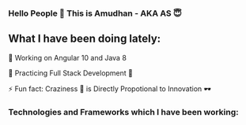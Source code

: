 ### Hello People :handshake: This is Amudhan - AKA AS 😇

## What I have been doing lately:

🔭 Working on Angular 10 and Java 8

🌱 Practicing Full Stack Development 🤠

⚡ Fun fact: Craziness :zany_face: is Directly Propotional to Innovation :dark_sunglasses:

### Technologies and Frameworks which I have been working:


<!--
**AS-2K20/AS-2K20** is a ✨ _special_ ✨ repository because its `README.md` (this file) appears on your GitHub profile.

Here are some ideas to get you started:

- 🔭 I’m currently working on Angular and Java 8
- 🌱 I’m currently learning Full Stack Development
- 👯 I’m looking to collaborate on ...
- 🤔 I’m looking for help with ...
- 💬 Ask me about ...
- 📫 How to reach me: 
- 😄 Pronouns: ...
- ⚡ Fun fact: Craziness :zany_face: is one of the by-products of Innovation :dark_sunglasses:
-->
